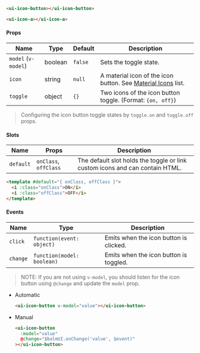 ```html
<ui-icon-button></ui-icon-button>

<ui-icon-a></ui-icon-a>
```

#### Props

| Name                | Type    | Default | Description                                                              |
| ------------------- | ------- | ------- | ------------------------------------------------------------------------ |
| `model` (`v-model`) | boolean | `false` | Sets the toggle state.                                                   |
| `icon`              | string  | `null`  | A material icon of the icon button. See [Material Icons](/#/icons) list. |
| `toggle`            | object  | `{}`    | Two icons of the icon button toggle. (Format: `{on, off}`)               |

> Configuring the icon button toggle states by `toggle.on` and `toggle.off` props.

#### Slots

| Name      | Props                 | Description                                                                  |
| --------- | --------------------- | ---------------------------------------------------------------------------- |
| `default` | `onClass`, `offClass` | The default slot holds the toggle or link custom icons and can contain HTML. |

```html
<template #default="{ onClass, offClass }">
  <i :class="onClass">ON</i>
  <i :class="offClass">OFF</i>
</template>
```

#### Events

| Name     | Type                       | Description                            |
| -------- | -------------------------- | -------------------------------------- |
| `click`  | `function(event: object)`  | Emits when the icon button is clicked. |
| `change` | `function(model: boolean)` | Emits when the icon button is toggled. |

> NOTE: If you are not using `v-model`, you should listen for the icon button using `@change` and update the `model` prop.

- Automatic
  ```html
  <ui-icon-button v-model="value"></ui-icon-button>
  ```
- Manual
  ```html
  <ui-icon-button
    :model="value"
    @change="$balmUI.onChange('value', $event)"
  ></ui-icon-button>
  ```
